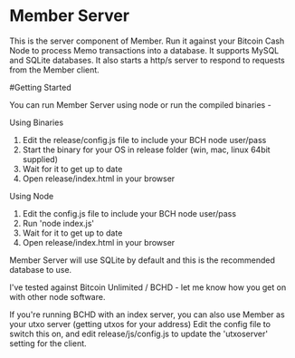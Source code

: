 # Member Server
This is the server component of Member. Run it against your Bitcoin Cash Node to process Memo transactions into a database. It supports MySQL and SQLite databases. It also starts a http/s server to respond to requests from the Member client.

#Getting Started

You can run Member Server using node or run the compiled binaries - 

Using Binaries
1. Edit the release/config.js file to include your BCH node user/pass 
2. Start the binary for your OS in release folder (win, mac, linux 64bit supplied)
3. Wait for it to get up to date 
4. Open release/index.html in your browser

Using Node
1. Edit the config.js file to include your BCH node user/pass 
2. Run 'node index.js'
3. Wait for it to get up to date 
4. Open release/index.html in your browser


Member Server will use SQLite by default and this is the recommended database to use.

I've tested against Bitcoin Unlimited / BCHD - let me know how you get on with other node software.

If you're running BCHD with an index server, you can also use Member as your utxo server (getting utxos for your address)
Edit the config file to switch this on, and edit release/js/config.js to update the 'utxoserver' setting for the client.

